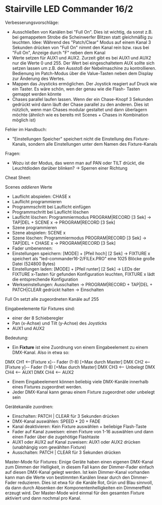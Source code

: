 # Stairville LED Commander 16/2

Verbesserungsvorschläge:
* Ausschließen von Kanälen bei "Full On". Dies ist wichtig, da sonst z.B. bei gemappetem Strobe die Scheinwerfer Blitzen
  statt gleichmäßig zu leuchten.
  Idee: Während des "Patch/Clear" Modus auf einem Kanal 3 Sekunden drücken von "Full On" nimmt den Kanal rein bzw. raus
  bei "Full On", Anzeige durch "F" neben dem Kanal
* Werte setzen für AUX1 und AUX2. Zurzeit gibt es bei AUX1 und AUX2 nur die Werte 0 und 255. Der Wert bei eingeschaltetem
  AUX sollte sich setzen lassen um z.B. den Ausstoß der Nebelmaschine zu kontrollieren. Bedienung im Patch-Modus über
  die Value-Tasten neben dem Display zur Änderung des Wertes.
* Mappen das Joysticks ermöglichen. Der Joystick reagiert auf Druck wie ein Taster. Es wäre schön, wen der genau wie die Flash-
  Tasten gemappt werden könnte
* Chases parallel laufen lassen. Wenn der ein Chase-Knopf 3 Sekunden gedrückt wird dann läuft der Chase parallel zu
  den anderen. Dies ist nützlich, wenn man Chases modular gestaltet und dann überlagern möchte (ähnlich wie es bereits
  mit Scenes + Chases in Kombination möglich ist)

Fehler im Handbuch:
* "Einstellungen Speicher" speichert nicht die Einstellung des Fixture-Kanals, sondern alle Einstellungen unter dem
  Namen des Fixture-Kanals

Fragen:
* Wozu ist der Modus, das wenn man auf PAN oder TILT drückt, die Leuchtdioden darüber blinken?
  -> Sperren einer Richtung

Cheat Sheet:

Scenes *addieren* Werte

* Lauflicht abspielen: CHASE x
* Lauflicht programmieren
* Programmschritt bei Lauflicht einfügen
* Programmschritt bei Lauflicht löschen
* Lauflicht löschen: Programmiermodus PROGRAM|RECORD [3 Sek] -> TAP|DEL + SCENE x -> PROGRAM|RECORD [3 Sek] 
* Szene programmieren
* Szene abspielen: SCENE x
* Szene löschen: Programmiermodus PROGRAM|RECORD [3 Sek] -> TAP|DEL + CHASE x -> PROGRAM|RECORD [3 Sek] 
* Fader umbenennen:
* Einstellungen speichern: [MODE] + [Pfeil hoch] [2 Sek] -> FIXTURE x speichert als "led-commander16-2/FILEx.PRO"
  eine 1025 Blöcke große Datei (524800 Bytes)
* Einstellungen laden: [MODE] + [Pfeil runter] [2 Sek] -> LEDs der FIXTURE x-Tasten für gefunden Konfiguration leuchten,
  FIXTURE x lädt die entsprechende Konfiguration
* Werkseinstellungen: Ausschalten -> PROGRAM|RECORD + TAP|DEL + PATCH|CLEAR gedrückt halten -> Einschalten

Full On setzt alle zugeordneten Kanäle auf 255

Eingabeelemente für Fixtures sind:
* einer der 8 Schieberegler
* Pan (x-Achse) und Tilt (y-Achse) des Joysticks
* AUX1 und AUX2

Bedeutung:
* Ein **Fixture** ist eine Zuordnung von einem Eingabeelement zu einem DMX-Kanal. Also in etwa so:

DMX CH1 <--[Fixture x]-- Fader (1-8) [+Max durch Master]
DMX CH2 <--[Fixture y]-- Fader (1-8) [+Max durch Master]
DMX CH3 <-- Unbelegt
DMX CH4 <-- AUX1
DMX CH4 <-- AUX2

* Einem Eingabeelement können beliebig viele DMX-Kanäle innerhalb eines Fixtures zugeordnet werden.
* Jeder DMX-Kanal kann genau einem Fixture zugeordnet oder unbelegt sein

Gerätekanäle zuordnen:
* Einschalten: PATCH | CLEAR für 3 Sekunden drücken
* DMX-Kanal auswählen: SPEED * 20 + FADE
* Kanal deaktivieren: Kein Fixture auswählen + beliebige Flash-Taste
* Fader auf Kanal zuweisen: einen Fixture von 1-16 auswählen und dann einen Fader über die zugehötige Flashtaste
* AUX1 oder AUX2 auf Kanal zuweisen: AUX1 oder AUX2 drücken (unabhängig vom gewählten Fixture)
* Ausschalten: PATCH | CLEAR für 3 Sekunden drücken

Master-Mode für Fixtures:
Einige Geräte haben einen eigenen DMX-Kanal zum Dimmen der Helligkeit, in diesem Fall kann der Dimmer-Fader
einfach auf diesen DMX-Kanal gelegt werden. Ist kein Dimmer-Kanal vorhanden kann man die Werte von bestimmten
Kanälen linear durch den Dimmer-Fader reduzieren. Dies ist etwa für die Kanäle Rot, Grün und Blau sinnvoll, da
dann durch Absenken der Komponentenhelligkeiten ein Dimmereffekt erzeugt wird.
Der Master-Mode wird einmal für den gesamten Fixture aktiviert und dann nochmal pro Kanal.

